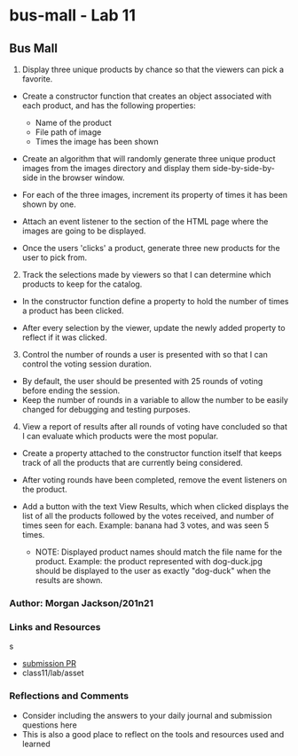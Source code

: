 # bus-mall - Lab 11

## Bus Mall

1. Display three unique products by chance so that the viewers can pick a favorite.

* Create a constructor function that creates an object associated with each product, and has the following properties:

  - Name of the product
  - File path of image
  - Times the image has been shown

* Create an algorithm that will randomly generate three unique product images from the images directory and display them side-by-side-by-side in the browser window.

* For each of the three images, increment its property of times it has been shown by one.

* Attach an event listener to the section of the HTML page where the images are going to be displayed.

* Once the users 'clicks' a product, generate three new products for the user to pick from.

2. Track the selections made by viewers so that I can determine which products to keep for the catalog.

  - In the constructor function define a property to hold the number of times a product has been clicked.

  - After every selection by the viewer, update the newly added property to reflect if it was clicked.

3. Control the number of rounds a user is presented with so that I can control the voting session duration.

  - By default, the user should be presented with 25 rounds of voting before ending the session.
  - Keep the number of rounds in a variable to allow the number to be easily changed for debugging and testing purposes.

4. View a report of results after all rounds of voting have concluded so that I can evaluate which products were the most popular.

  - Create a property attached to the constructor function itself that keeps track of all the products that are currently being considered.

  - After voting rounds have been completed, remove the event listeners on the product.

  - Add a button with the text View Results, which when clicked displays the list of all the products followed by the votes received, and number of times seen for each. Example: banana had 3 votes, and was seen 5 times.

    - NOTE: Displayed product names should match the file name for the product. Example: the product represented with dog-duck.jpg should be displayed to the user as exactly "dog-duck" when the results are shown.

### Author: Morgan Jackson/201n21

### Links and Resources

s

- [submission PR](https://majckson.github.io/bus-mall//)
- class11/lab/asset

### Reflections and Comments

- Consider including the answers to your daily journal and submission questions here
- This is also a good place to reflect on the tools and resources used and learned
